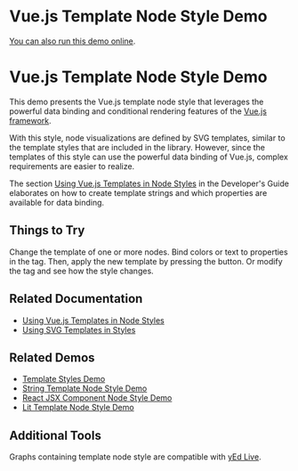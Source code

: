 <!--
 //////////////////////////////////////////////////////////////////////////////
 // @license
 // This file is part of yFiles for HTML 2.5.0.3.
 // Use is subject to license terms.
 //
 // Copyright (c) 2000-2023 by yWorks GmbH, Vor dem Kreuzberg 28,
 // 72070 Tuebingen, Germany. All rights reserved.
 //
 //////////////////////////////////////////////////////////////////////////////
-->
# Vue.js Template Node Style Demo

[You can also run this demo online](https://live.yworks.com/demos/style/vuejstemplatenodestyle/index.html).

# Vue.js Template Node Style Demo

This demo presents the Vue.js template node style that leverages the powerful data binding and conditional rendering features of the [Vue.js framework](https://vuejs.org/v2/guide/index.html).

With this style, node visualizations are defined by SVG templates, similar to the template styles that are included in the library. However, since the templates of this style can use the powerful data binding of Vue.js, complex requirements are easier to realize.

The section [Using Vue.js Templates in Node Styles](https://docs.yworks.com/yfileshtml/#/dguide/custom-styles_vuejs-template-styles) in the Developer's Guide elaborates on how to create template strings and which properties are available for data binding.

## Things to Try

Change the template of one or more nodes. Bind colors or text to properties in the tag. Then, apply the new template by pressing the button. Or modify the tag and see how the style changes.

## Related Documentation

- [Using Vue.js Templates in Node Styles](https://docs.yworks.com/yfileshtml/#/dguide/custom-styles_vuejs-template-styles)
- [Using SVG Templates in Styles](https://docs.yworks.com/yfileshtml/#/dguide/custom-styles_template-styles)

## Related Demos

- [Template Styles Demo](../templatestyles/index.html)
- [String Template Node Style Demo](../string-template-node-style/index.html)
- [React JSX Component Node Style Demo](../react-template-node-style/index.html)
- [Lit Template Node Style Demo](../lit-template-node-style/index.html)

## Additional Tools

Graphs containing template node style are compatible with [yEd Live](https://www.yworks.com/yed-live/).
